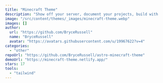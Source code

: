 ```yaml
---
title: "Minecraft Theme"
description: "Show off your server, document your projects, build with blocks, display items and paintings, create game like GUIs, and tons more!"
image: "/src/content/themes/_images/minecraft-theme.webp"
images: []
author:
  url: "https://github.com/BryceRussell"
  name: "BryceRussell"
  avatar: "https://avatars.githubusercontent.com/u/19967622?v=4"
categories:
  - "other"
repoUrl: "https://github.com/BryceRussell/astro-minecraft-theme"
demoUrl: "https://minecraft-theme.netlify.app/"
stars: 17
tools:
  - "tailwind"
---
```

